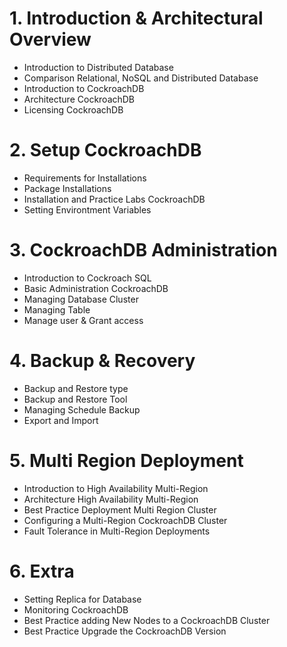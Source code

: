 # 1. Introduction & Architectural Overview
- Introduction to Distributed Database
- Comparison Relational, NoSQL and Distributed Database
- Introduction to CockroachDB
- Architecture CockroachDB
- Licensing CockroachDB

# 2. Setup CockroachDB
- Requirements for Installations
- Package Installations
- Installation and Practice Labs CockroachDB
- Setting Environtment Variables

# 3. CockroachDB Administration
- Introduction to Cockroach SQL
- Basic Administration CockroachDB
- Managing Database Cluster
- Managing Table
- Manage user & Grant access

# 4. Backup & Recovery
- Backup and Restore type
- Backup and Restore Tool
- Managing Schedule Backup
- Export and Import

# 5. Multi Region Deployment
- Introduction to High Availability Multi-Region
- Architecture High Availability Multi-Region
- Best Practice Deployment Multi Region Cluster
- Configuring a Multi-Region CockroachDB Cluster
- Fault Tolerance in Multi-Region Deployments
  
# 6. Extra
- Setting Replica for Database
- Monitoring CockroachDB
- Best Practice adding New Nodes to a CockroachDB Cluster
- Best Practice Upgrade the CockroachDB Version
